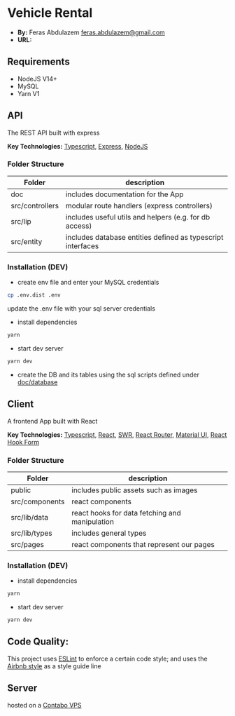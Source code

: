 # Vehicle Rental

- **By:** Feras Abdulazem <feras.abdulazem@gmail.com>
- **URL:** 

## Requirements

- NodeJS V14+
- MySQL
- Yarn V1

## API

The REST API built with express

**Key Technologies:** [Typescript](https://www.typescriptlang.org/), [Express](https://expressjs.com/en), [NodeJS](https://nodejs.org/en/)

### Folder Structure

| Folder          | description                                                 |
| --------------- | ----------------------------------------------------------- |
| doc             | includes documentation for the App                          |
| src/controllers | modular route handlers (express controllers)                |
| src/lip         | includes useful utils and helpers (e.g. for db access)      |
| src/entity      | includes database entities defined as typescript interfaces |

### Installation (DEV)

- create env file and enter your MySQL credentials

```bash
cp .env.dist .env
```

update the .env file with your sql server credentials

- install dependencies

```bash
yarn
```

- start dev server

```bash
yarn dev
```

- create the DB and its tables using the sql scripts defined under [doc/database](/api/doc/database)

## Client

A frontend App built with React

**Key Technologies:**
[Typescript](https://www.typescriptlang.org/),
[React](https://reactjs.org), [SWR](https://swr.vercel.app), [React Router](https://reactrouter.com/), [Material UI](https://mui.com/material-ui/),
[React Hook Form](https://www.react-hook-form.com/)

### Folder Structure

| Folder         | description                                    |
| -------------- | ---------------------------------------------- |
| public         | includes public assets such as images          |
| src/components | react components                               |
| src/lib/data   | react hooks for data fetching and manipulation |
| src/lib/types  | includes general types                         |
| src/pages      | react components that represent our pages      |

### Installation (DEV)

- install dependencies

```bash
yarn
```

- start dev server

```bash
yarn dev
```

## Code Quality:

This project uses [ESLint](https://eslint.org/) to enforce a certain code style; and uses the [Airbnb style](https://github.com/airbnb/javascript) as a style guide line

## Server

hosted on a [Contabo VPS](https://contabo.com/de/vps/)

